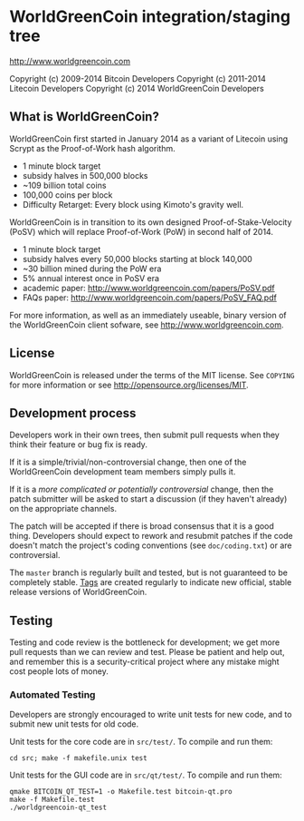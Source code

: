 WorldGreenCoin integration/staging tree
================================

http://www.worldgreencoin.com

Copyright (c) 2009-2014 Bitcoin Developers
Copyright (c) 2011-2014 Litecoin Developers
Copyright (c) 2014 WorldGreenCoin Developers

What is WorldGreenCoin?
----------------

WorldGreenCoin first started in January 2014 as a variant of Litecoin using Scrypt as
the Proof-of-Work hash algorithm.
 - 1 minute block target
 - subsidy halves in 500,000 blocks
 - ~109 billion total coins
 - 100,000 coins per block
 - Difficulty Retarget: Every block using Kimoto's gravity well.

WorldGreenCoin is in transition to its own designed Proof-of-Stake-Velocity (PoSV) which
will replace Proof-of-Work (PoW) in second half of 2014.
 - 1 minute block target
 - subsidy halves every 50,000 blocks starting at block 140,000
 - ~30 billion mined during the PoW era
 - 5% annual interest once in PoSV era
 - academic paper: http://www.worldgreencoin.com/papers/PoSV.pdf
 - FAQs paper: http://www.worldgreencoin.com/papers/PoSV_FAQ.pdf

For more information, as well as an immediately useable, binary version of
the WorldGreenCoin client sofware, see http://www.worldgreencoin.com.

License
-------

WorldGreenCoin is released under the terms of the MIT license. See `COPYING` for more
information or see http://opensource.org/licenses/MIT.

Development process
-------------------

Developers work in their own trees, then submit pull requests when they think
their feature or bug fix is ready.

If it is a simple/trivial/non-controversial change, then one of the WorldGreenCoin
development team members simply pulls it.

If it is a *more complicated or potentially controversial* change, then the patch
submitter will be asked to start a discussion (if they haven't already) on the
appropriate channels.

The patch will be accepted if there is broad consensus that it is a good thing.
Developers should expect to rework and resubmit patches if the code doesn't
match the project's coding conventions (see `doc/coding.txt`) or are
controversial.

The `master` branch is regularly built and tested, but is not guaranteed to be
completely stable. [Tags](https://github.com/worldgreencoin-project/worldgreencoin-posv/tags) are created
regularly to indicate new official, stable release versions of WorldGreenCoin.

Testing
-------

Testing and code review is the bottleneck for development; we get more pull
requests than we can review and test. Please be patient and help out, and
remember this is a security-critical project where any mistake might cost people
lots of money.

### Automated Testing

Developers are strongly encouraged to write unit tests for new code, and to
submit new unit tests for old code.

Unit tests for the core code are in `src/test/`. To compile and run them:

    cd src; make -f makefile.unix test

Unit tests for the GUI code are in `src/qt/test/`. To compile and run them:

    qmake BITCOIN_QT_TEST=1 -o Makefile.test bitcoin-qt.pro
    make -f Makefile.test
    ./worldgreencoin-qt_test
